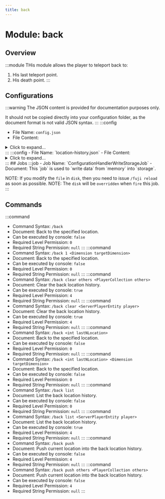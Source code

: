 ```yaml
---
title: back
---
```



# Module: back

## Overview
:::module
THis module allows the player to teleport back to:
1. His last teleport point.
2. His death point.
:::
## Configurations
:::warning
The JSON content is provided for documentation purposes only.

It should not be copied directly into your configuration folder, as the document format is not valid JSON syntax.
:::
:::config
- File Name: `config.json`
- File Content: 
<details>

<summary>Click to expand...</summary>

```json showLineNumbers title="config/fuji/modules/back/config.json"
{
  /* Ignore `this teleport` if the `distance` is too close in between. */
  "ignore_distance": 32.0
  /* Should we save the location on player death? */,
  "enable_back_on_death": true
  /* Should we save the location on player teleport? */,
  "enable_back_on_teleport": true
  /* Max saved location slots. */,
  "max_back_location_entries_to_save": 3
}
```
</details>
:::
:::config
- File Name: `location-history.json`
- File Content: 
<details>

<summary>Click to expand...</summary>

```json showLineNumbers title="config/fuji/modules/back/location-history.json"
{
  "player2history": {}
}
```
</details>
:::
## Jobs
:::job
- Job Name: `ConfigurationHandlerWriteStorageJob`
- Document: This `job` is used to `write data` from `memory` into `storage`.

NOTE: If you modify the `file` in `disk`, then you need to issue `/fuji reload` as soon as possible.
NOTE: The `disk` will be `overridden` when `fire` this job.
:::
## Commands
:::command
- Command Syntax: `/back`
- Document: Back to the specified location.
- Can be executed by console: `false`
- Required Level Permission: `0`
- Required String Permission: `null`
:::
:::command
- Command Syntax: `/back 1 <Dimension targetDimension>`
- Document: Back to the specified location.
- Can be executed by console: `false`
- Required Level Permission: `0`
- Required String Permission: `null`
:::
:::command
- Command Syntax: `/back clear others <PlayerCollection others>`
- Document: Clear the back location history.
- Can be executed by console: `true`
- Required Level Permission: `4`
- Required String Permission: `null`
:::
:::command
- Command Syntax: `/back clear <ServerPlayerEntity player>`
- Document: Clear the back location history.
- Can be executed by console: `true`
- Required Level Permission: `4`
- Required String Permission: `null`
:::
:::command
- Command Syntax: `/back <int lastNLocation>`
- Document: Back to the specified location.
- Can be executed by console: `false`
- Required Level Permission: `0`
- Required String Permission: `null`
:::
:::command
- Command Syntax: `/back <int lastNLocation> <Dimension targetDimension>`
- Document: Back to the specified location.
- Can be executed by console: `false`
- Required Level Permission: `0`
- Required String Permission: `null`
:::
:::command
- Command Syntax: `/back list`
- Document: List the back location history.
- Can be executed by console: `false`
- Required Level Permission: `0`
- Required String Permission: `null`
:::
:::command
- Command Syntax: `/back list <ServerPlayerEntity player>`
- Document: List the back location history.
- Can be executed by console: `true`
- Required Level Permission: `4`
- Required String Permission: `null`
:::
:::command
- Command Syntax: `/back push`
- Document: Push current location into the back location history.
- Can be executed by console: `false`
- Required Level Permission: `4`
- Required String Permission: `null`
:::
:::command
- Command Syntax: `/back push others <PlayerCollection others>`
- Document: Push current location into the back location history.
- Can be executed by console: `false`
- Required Level Permission: `4`
- Required String Permission: `null`
:::
